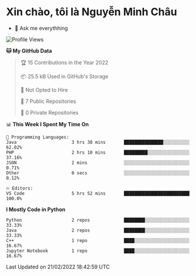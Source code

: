 ﻿# Xin chào, tôi là Nguyễn Minh Châu
- 💬 Ask me everythhing

<!--START_SECTION:waka-->
![Profile Views](http://img.shields.io/badge/Profile%20Views-41-blue)

**🐱 My GitHub Data** 

> 🏆 15 Contributions in the Year 2022
 > 
> 📦 25.5 kB Used in GitHub's Storage 
 > 
> 🚫 Not Opted to Hire
 > 
> 📜 7 Public Repositories 
 > 
> 🔑 0 Private Repositories  
 > 
📊 **This Week I Spent My Time On** 

```text
💬 Programming Languages: 
Java                     3 hrs 38 mins       ███████████████░░░░░░░░░░   62.02% 
PHP                      2 hrs 10 mins       █████████░░░░░░░░░░░░░░░░   37.16% 
JSON                     2 mins              ░░░░░░░░░░░░░░░░░░░░░░░░░   0.71% 
Other                    0 secs              ░░░░░░░░░░░░░░░░░░░░░░░░░   0.12%

🔥 Editors: 
VS Code                  5 hrs 52 mins       █████████████████████████   100.0%

```

**I Mostly Code in Python** 

```text
Python                   2 repos             ████████░░░░░░░░░░░░░░░░░   33.33% 
Java                     2 repos             ████████░░░░░░░░░░░░░░░░░   33.33% 
C++                      1 repo              ████░░░░░░░░░░░░░░░░░░░░░   16.67% 
Jupyter Notebook         1 repo              ████░░░░░░░░░░░░░░░░░░░░░   16.67%

```



 Last Updated on 21/02/2022 18:42:59 UTC
<!--END_SECTION:waka-->
